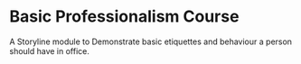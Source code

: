 # Basic Professionalism Course
 A Storyline module to Demonstrate basic etiquettes and behaviour a person should have in office.
